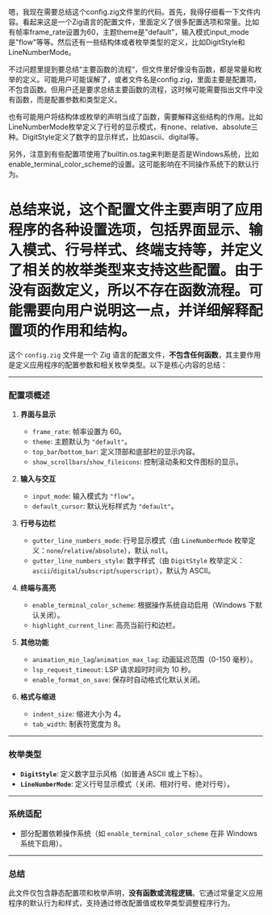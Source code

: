 嗯，我现在需要总结这个config.zig文件里的代码。首先，我得仔细看一下文件内容。看起来这是一个Zig语言的配置文件，里面定义了很多配置选项和常量。比如有帧率frame_rate设置为60，主题theme是"default"，输入模式input_mode是"flow"等等。然后还有一些结构体或者枚举类型的定义，比如DigitStyle和LineNumberMode。

不过问题里提到要总结“主要函数的流程”，但文件里好像没有函数，都是常量和枚举的定义。可能用户可能误解了，或者文件名是config.zig，里面主要是配置项，不包含函数。但用户还是要求总结主要函数的流程，这时候可能需要指出文件中没有函数，而是配置参数和类型定义。

也有可能用户将结构体或枚举的声明当成了函数，需要解释这些结构的作用。比如LineNumberMode枚举定义了行号的显示模式，有none、relative、absolute三种。DigitStyle定义了数字的显示样式，比如ascii、digital等。

另外，注意到有些配置项使用了builtin.os.tag来判断是否是Windows系统，比如enable_terminal_color_scheme的设置。这可能影响在不同操作系统下的默认行为。

总结来说，这个配置文件主要声明了应用程序的各种设置选项，包括界面显示、输入模式、行号样式、终端支持等，并定义了相关的枚举类型来支持这些配置。由于没有函数定义，所以不存在函数流程。可能需要向用户说明这一点，并详细解释配置项的作用和结构。
================================================
这个 `config.zig` 文件是一个 Zig 语言的配置文件，**不包含任何函数**，其主要作用是定义应用程序的配置参数和相关枚举类型。以下是核心内容的总结：

---

### **配置项概述**
1. **界面与显示**
   - `frame_rate`: 帧率设置为 60。
   - `theme`: 主题默认为 `"default"`。
   - `top_bar`/`bottom_bar`: 定义顶部和底部栏的显示内容。
   - `show_scrollbars`/`show_fileicons`: 控制滚动条和文件图标的显示。

2. **输入与交互**
   - `input_mode`: 输入模式为 `"flow"`。
   - `default_cursor`: 默认光标样式为 `"default"`。

3. **行号与边栏**
   - `gutter_line_numbers_mode`: 行号显示模式（由 `LineNumberMode` 枚举定义：`none`/`relative`/`absolute`），默认 `null`。
   - `gutter_line_numbers_style`: 数字样式（由 `DigitStyle` 枚举定义：`ascii`/`digital`/`subscript`/`superscript`），默认为 ASCII。

4. **终端与高亮**
   - `enable_terminal_color_scheme`: 根据操作系统自动启用（Windows 下默认关闭）。
   - `highlight_current_line`: 高亮当前行和边栏。

5. **其他功能**
   - `animation_min_lag`/`animation_max_lag`: 动画延迟范围（0-150 毫秒）。
   - `lsp_request_timeout`: LSP 请求超时时间为 10 秒。
   - `enable_format_on_save`: 保存时自动格式化默认关闭。

6. **格式与缩进**
   - `indent_size`: 缩进大小为 4。
   - `tab_width`: 制表符宽度为 8。

---

### **枚举类型**
- **`DigitStyle`**: 定义数字显示风格（如普通 ASCII 或上下标）。
- **`LineNumberMode`**: 定义行号显示模式（关闭、相对行号、绝对行号）。

---

### **系统适配**
- 部分配置依赖操作系统（如 `enable_terminal_color_scheme` 在非 Windows 系统下启用）。

---

### **总结**
此文件仅包含静态配置项和枚举声明，**没有函数或流程逻辑**。它通过常量定义应用程序的默认行为和样式，支持通过修改配置值或枚举类型调整程序行为。